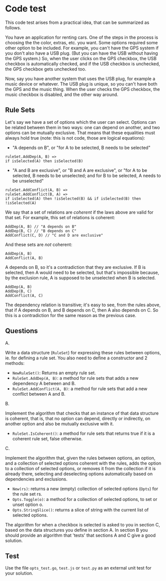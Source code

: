 # Code test

This code test arises from a practical idea, that can be summarized as follows.

You have an application for renting cars. One of the steps in the process is
choosing the the color, extras, etc. you want. Some options required some other
option to be included. For example, you can't have the GPS system if you don't
also have a USB plug. (But you can have the USB without having the GPS system.)
So, when the user clicks on the GPS checkbox, the USB checkbox is automatically
checked, and if the USB checkbox is unchecked, the GPS checkbox gets unchecked
too.

Now, say you have another system that uses the USB plug, for example a music
device or whatever. The USB plug is unique, so you can't have both the GPS and
the music thing. When the user checks the GPS checkbox, the music checkbox is
disabled, and the other way around.

## Rule Sets

Let's say we have a set of options which the user can select. Options can be
related between them in two ways: one can depend on another, and two options
can be mutually exclusive. That means that these equalities must always hold
true (note: this is not code, those are logical equations):

* "A depends on B", or "for A to be selected, B needs to be selected"
```
ruleSet.AddDep(A, B) =>
if isSelected(A) then isSelected(B)
```

* "A and B are exclusive",  or "B and A are exclusive",  or "for A to be
selected, B needs to be unselected; and for B to be selected, A needs to be
unselected"

```
ruleSet.AddConflict(A, B) =>
ruleSet.AddConflict(B, A) =>
if isSelected(A) then !isSelected(B) && if isSelected(B) then !isSelected(A)
```

We say that a set of relations are _coherent_ if the laws above are valid for
that set. For example, this set of relations is coherent: 

```
AddDep(A, B) // "A depends on B"
AddDep(B, C) // "B depends on C"
AddConflict(C, D) // "C and D are exclusive"
```

And these sets are _not_ coherent:

```
AddDep(A, B)
AddConflict(A, B)
```

A depends on B, so it's a contradiction that they are exclusive.  If B is
selected, then A would need to be selected, but that's impossible because, by
the exclusion rule, A is supposed to be unselected when B is selected. 

```
AddDep(A, B)
AddDep(B, C)
AddConflict(A, C)
```

The dependency relation is transitive; it's easy to see, from the rules above,
that if A depends on B, and B depends on C, then A also depends on C. So this
is a contradiction for the same reason as the previous case.

## Questions

A.

Write a data structure (`RuleSet`) for expressing these rules between options,
ie. for defining a rule set.  You also need to define a constructor and 2
methods:

* `NewRuleSet()`: Returns an empty rule set.
* `RuleSet.AddDep(A, B)`: a method for rule sets that adds a new dependency A
  between and B.
* `RuleSet.AddConflict(A, B)`: a method for rule sets that add a new conflict
  between A and B.

B.

Implement the algorithm that checks that an instance of that data structure is
coherent, that is, that no option can depend, directly or indirectly, on
another option and also be mutually exclusive with it.

* `RuleSet.IsCoherent()`: a method for rule sets that returns true if it is a
  coherent rule set, false otherwise.

C.

Implement the algorithm that, given the rules between options, an option, and a
collection of selected options coherent with the rules, adds the option to a
collection of selected options, or removes it from the collection if it is
already there, selecting and deselecting options automatically based on
dependencies and exclusions.

* `New(rs)`: returns a new (empty) collection of selected options (`Opts`) for
  the rule set rs.
* `Opts.Toggle(o)`: a method for a collection of selected options, to set or
  unset option o.
* `Opts.StringSlice()`: returns a slice of string with the current list of
  selected options.

The algorithm for when a checkbox is selected is asked to you in section C,
based on the data structures you define in section A. In section B you should
provide an algorithm that 'tests' that sections A and C give a good solution.


## Test

Use the file `opts_test.go`, `test.js` or `test.py` as an external unit test for your
solution.
